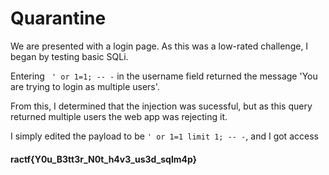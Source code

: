 # Quarantine

We are presented with a login page. 
As this was a low-rated challenge, I began by testing basic SQLi.

Entering ` ' or 1=1; -- -` in the username field returned the message 'You are trying to login as multiple users'. 

From this, I determined that the injection was sucessful, but as this query returned multiple users the web app was rejecting it.

I simply edited the payload to be `' or 1=1 limit 1; -- -`, and I got access

#### ractf{Y0u_B3tt3r_N0t_h4v3_us3d_sqlm4p}
